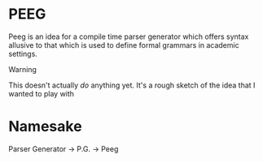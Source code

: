 # PEEG

Peeg is an idea for a compile time parser generator which offers syntax allusive to that which is used to define formal grammars in academic settings.

> [!WARNING]
> This doesn't actually _do_ anything yet. It's a rough sketch of the idea that I wanted to play with

# Namesake

Parser Generator → P.G. → Peeg
